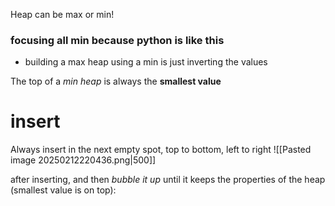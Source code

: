 Heap can be max or min!

### focusing all min because python is like this
- building a max heap using a min is just inverting the values

The top of a *min heap* is always the **smallest value**

# insert
Always insert in the next empty spot, top to bottom, left to right
![[Pasted image 20250212220436.png|500]]

after inserting, and then *bubble it up* until it keeps the properties of the heap (smallest value is on top):


